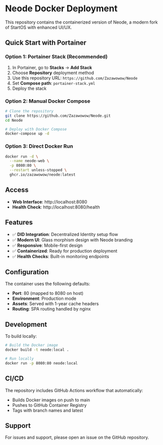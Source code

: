 # Neode Docker Deployment

This repository contains the containerized version of Neode, a modern fork of StartOS with enhanced UI/UX.

## Quick Start with Portainer

### Option 1: Portainer Stack (Recommended)

1. In Portainer, go to **Stacks** → **Add Stack**
2. Choose **Repository** deployment method
3. Use this repository URL: `https://github.com/Zazawowow/Neode`
4. Set **Compose path**: `portainer-stack.yml`
5. Deploy the stack

### Option 2: Manual Docker Compose

```bash
# Clone the repository
git clone https://github.com/Zazawowow/Neode.git
cd Neode

# Deploy with Docker Compose
docker-compose up -d
```

### Option 3: Direct Docker Run

```bash
docker run -d \
  --name neode-web \
  -p 8080:80 \
  --restart unless-stopped \
  ghcr.io/zazawowow/neode:latest
```

## Access

- **Web Interface**: http://localhost:8080
- **Health Check**: http://localhost:8080/health

## Features

- ✅ **DID Integration**: Decentralized Identity setup flow
- ✅ **Modern UI**: Glass morphism design with Neode branding
- ✅ **Responsive**: Mobile-first design
- ✅ **Containerized**: Ready for production deployment
- ✅ **Health Checks**: Built-in monitoring endpoints

## Configuration

The container uses the following defaults:
- **Port**: 80 (mapped to 8080 on host)
- **Environment**: Production mode
- **Assets**: Served with 1-year cache headers
- **Routing**: SPA routing handled by nginx

## Development

To build locally:

```bash
# Build the Docker image
docker build -t neode:local .

# Run locally
docker run -p 8080:80 neode:local
```

## CI/CD

The repository includes GitHub Actions workflow that automatically:
- Builds Docker images on push to main
- Pushes to GitHub Container Registry
- Tags with branch names and latest

## Support

For issues and support, please open an issue on the GitHub repository.
